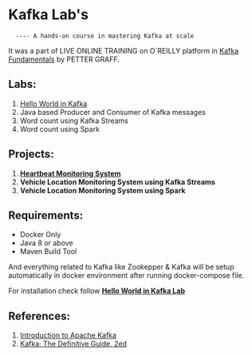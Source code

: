 # Kafka Lab's
      ---- A hands-on course in mastering Kafka at scale 
      
It was a part of LIVE ONLINE TRAINING on O`REILLY platform in [Kafka Fundamentals](https://learning.oreilly.com/live-training/courses/kafka-fundamentals/0636920385295/) by PETTER GRAFF.

## Labs:

1. [Hello World in Kafka](https://github.com/OddExtension5/kafka-lab/tree/master/1.HelloWorld)
2. Java based Producer and Consumer of Kafka messages
3. Word count using Kafka Streams
4. Word count using Spark


## Projects:

1. [**Heartbeat Monitoring System**](https://github.com/OddExtension5/heartbeat-monitoring-system)
2. **Vehicle Location Monitoring System using Kafka Streams**
3. **Vehicle Location Monitoring System using Spark**


## Requirements:

+ Docker Only
+ Java 8 or above
+ Maven Build Tool

And everything related to Kafka like Zookepper & Kafka will be setup automatically in docker environment after running docker-compose file.

For installation check follow [**Hello World in Kafka Lab**](https://github.com/OddExtension5/heartbeat-monitoring-system)

## References:

1. [Introduction to Apache Kafka](https://learning.oreilly.com/library/view/introduction-to-apache/9781491923306/)
2. [Kafka: The Definitive Guide, 2ed](https://learning.oreilly.com/library/view/kafka-the-definitive/9781492043072/)
